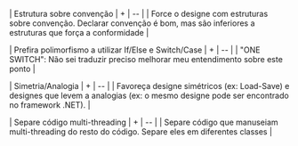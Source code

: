 
| Estrutura sobre convenção | + 
| -- |
| Force o designe com estruturas sobre convenção. Declarar convenção é bom, mas são inferiores a estruturas que força a conformidade |

| Prefira polimorfismo a utilizar If/Else e Switch/Case | + 
| -- |
| "ONE SWITCH": Não sei traduzir preciso melhorar meu entendimento sobre este ponto |

| Simetria/Analogia | +
| -- |
| Favoreça designe simétricos (ex: Load-Save) e designes que levem a analogias (ex: o mesmo designe pode ser encontrado no framework .NET). |

| Separe código multi-threading | +
| -- |
| Separe código que manuseiam multi-threading do resto do código. Separe eles em diferentes classes |